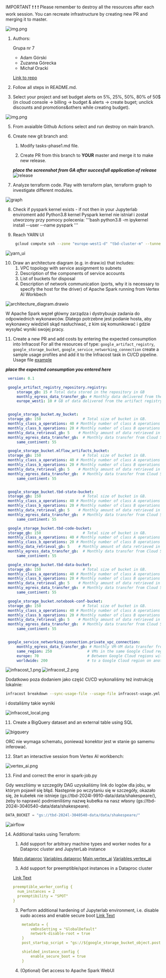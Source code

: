 IMPORTANT ❗ ❗ ❗ Please remember to destroy all the resources after each work session. You can recreate infrastructure by creating new PR and merging it to master.
  
![img.png](doc/figures/destroy.png)

1. Authors:

    Grupa nr 7
    - Adam Górski
    - Zuzanna Górecka
    - Michał Oracki

    [Link to repo](https://github.com/a-s-gorski/tbd-workshop-1)
   
   
2. Follow all steps in README.md.

3. Select your project and set budget alerts on 5%, 25%, 50%, 80% of 50$ (in cloud console -> billing -> budget & alerts -> create buget; unclick discounts and promotions&others while creating budget).

  ![img.png](doc/figures/discounts.png)

5. From avaialble Github Actions select and run destroy on main branch.
   
7. Create new git branch and:
    1. Modify tasks-phase1.md file.
    
    2. Create PR from this branch to **YOUR** master and merge it to make new release. 
    
    ***place the screenshot from GA after succesfull application of release***
![release](doc/figures/release.png)


8. Analyze terraform code. Play with terraform plan, terraform graph to investigate different modules.

![graph](doc/figures/graph.png)

8. Check if pyspark kernel exists - if not then in your Jupyterlab enviroment add Python3.8 kernel
Pyspark kernel nie istniał i został utworzony przy pomocy polecenia:
'''bash
python3.8 -m ipykernel install --user --name pyspark
'''   

9. Reach YARN UI
   
   ```bash
    gcloud compute ssh --zone "europe-west1-d" "tbd-cluster-m" --tunnel-through-iap --project "tbd-2024l-3040540" -- -L 8088:localhost:8088
   ```
![yarn_ui](doc/figures/yarn_ui.png)
   
10. Draw an architecture diagram (e.g. in draw.io) that includes:
    1. VPC topology with service assignment to subnets
    2. Description of the components of service accounts
    3. List of buckets for disposal
    4. Description of network communication (ports, why it is necessary to specify the host for the driver) of Apache Spark running from Vertex AI Workbech
  
![architecture_diagram.drawio](doc/figures/architecture_diagram.drawio.png)

W Apache Spark węzeł główny zarządza i dystrybuuje zadania do odpowiednich wykonawców. Dlatego potrzebne jest podanie hosta, aby wykonawcy wiedzieli skąd nasłuchiwać, z kim się komunikować i gdzie wysyłać wyniki swojej pracy.

11. Create a new PR and add costs by entering the expected consumption into Infracost
For all the resources of type: `google_artifact_registry`, `google_storage_bucket`, `google_service_networking_connection`
create a sample usage profiles and add it to the Infracost task in CI/CD pipeline. Usage file [example](https://github.com/infracost/infracost/blob/master/infracost-usage-example.yml) 

   ***place the expected consumption you entered here***

   ```yaml
    version: 0.1

    google_artifact_registry_repository.registry:
        storage_gb: 15 # Total data stored in the repository in GB
        monthly_egress_data_transfer_gb: # Monthly data delivered from the artifact registry repository in GB. You can specify any number of Google Cloud regions below, replacing - for _ e.g.:
        europe_west1: 10 # GB of data delivered from the artifact registry to europe-north1.


    google_storage_bucket.my_bucket:
    storage_gb: 150                   # Total size of bucket in GB.
    monthly_class_a_operations: 40 # Monthly number of class A operations (object adds, bucket/object list).
    monthly_class_b_operations: 20 # Monthly number of class B operations (object gets, retrieve bucket/object metadata).
    monthly_data_retrieval_gb: 5    # Monthly amount of data retrieved in GB.
    monthly_egress_data_transfer_gb:  # Monthly data transfer from Cloud Storage to the following, in GB:
        same_continent: 55

    google_storage_bucket.mlflow_artifacts_bucket:
    storage_gb: 150                   # Total size of bucket in GB.
    monthly_class_a_operations: 40 # Monthly number of class A operations (object adds, bucket/object list).
    monthly_class_b_operations: 20 # Monthly number of class B operations (object gets, retrieve bucket/object metadata).
    monthly_data_retrieval_gb: 5    # Monthly amount of data retrieved in GB.
    monthly_egress_data_transfer_gb:  # Monthly data transfer from Cloud Storage to the following, in GB:
        same_continent: 55


    google_storage_bucket.tbd-state-bucket:
    storage_gb: 150                   # Total size of bucket in GB.
    monthly_class_a_operations: 40 # Monthly number of class A operations (object adds, bucket/object list).
    monthly_class_b_operations: 20 # Monthly number of class B operations (object gets, retrieve bucket/object metadata).
    monthly_data_retrieval_gb: 5    # Monthly amount of data retrieved in GB.
    monthly_egress_data_transfer_gb:  # Monthly data transfer from Cloud Storage to the following, in GB:
        same_continent: 55

    google_storage_bucket.tbd-code-bucket:
    storage_gb: 150                   # Total size of bucket in GB.
    monthly_class_a_operations: 40 # Monthly number of class A operations (object adds, bucket/object list).
    monthly_class_b_operations: 20 # Monthly number of class B operations (object gets, retrieve bucket/object metadata).
    monthly_data_retrieval_gb: 5    # Monthly amount of data retrieved in GB.
    monthly_egress_data_transfer_gb:  # Monthly data transfer from Cloud Storage to the following, in GB:
        same_continent: 55

    google_storage_bucket.tbd-data-bucket:
    storage_gb: 150                   # Total size of bucket in GB.
    monthly_class_a_operations: 40 # Monthly number of class A operations (object adds, bucket/object list).
    monthly_class_b_operations: 20 # Monthly number of class B operations (object gets, retrieve bucket/object metadata).
    monthly_data_retrieval_gb: 5    # Monthly amount of data retrieved in GB.
    monthly_egress_data_transfer_gb:  # Monthly data transfer from Cloud Storage to the following, in GB:
        same_continent: 55

    google_storage_bucket.notebook-conf-bucket:
    storage_gb: 150                   # Total size of bucket in GB.
    monthly_class_a_operations: 40 # Monthly number of class A operations (object adds, bucket/object list).
    monthly_class_b_operations: 20 # Monthly number of class B operations (object gets, retrieve bucket/object metadata).
    monthly_data_retrieval_gb: 5    # Monthly amount of data retrieved in GB.
    monthly_egress_data_transfer_gb:  # Monthly data transfer from Cloud Storage to the following, in GB:
        same_continent: 55


    google_service_networking_connection.private_vpc_connection:
        monthly_egress_data_transfer_gb: # Monthly VM-VM data transfer from VPN gateway to the following, in GB:
        same_region: 250                # VMs in the same Google Cloud region.
        europe: 70                      # Between Google Cloud regions within Europe.
        worldwide: 200                  # to a Google Cloud region on another continent.
   
   ``` 



![infracost_1.png](doc/figures/infracost_image1.png)
![infracost_2.png](doc/figures/infracost_image2.png)

Dodatkowo poza dodaniem jako część CI/CD wykonaliśmy też instrukcję lokalnie:

```bash
infracost breakdown --sync-usage-file --usage-file infracost-usage.yml --path .
```

i dostaliśmy takie wyniki

![infracost_local.png](doc/figures/infracost_local.png)

11. Create a BigQuery dataset and an external table using SQL

![bigquery](doc/figures/bigquery.png)

ORC nie wymaga schematu, ponieważ konektor jest w stanie go samemu inferować.
  
12. Start an interactive session from Vertex AI workbench:

![vertex_ai.png](doc/figures/vertex_ai.png)

   
13. Find and correct the error in spark-job.py

Gdy weszliśmy w szczegóły DAG uzyskaliśmy link do logów dla jobu, w którym
pojawił się błąd. Następnie po wczytaniu się w szczegóły, okazało się, że
kubełek nie istnieje (gs://tbd-2024l-9910-data/data/shakespeare/), żeby to naprawić
podmieniliśmy nazwę kubełka na nasz własny (gs://tbd-2024l-3040540-data/data/shakespeare).

```python
DATA_BUCKET = "gs://tbd-2024l-3040540-data/data/shakespeare/"

```

![airflow](doc/figures/airflow.png)


14. Additional tasks using Terraform:

    1. Add support for arbitrary machine types and worker nodes for a Dataproc cluster and JupyterLab instance
    
    [Main dataproc](https://github.com/a-s-gorski/tbd-workshop-1/blob/master/modules/dataproc/main.tf)
    [Variables dataproc](https://github.com/a-s-gorski/tbd-workshop-1/blob/master/modules/dataproc/variables.tf)
    [Main vertex_ai](https://github.com/a-s-gorski/tbd-workshop-1/blob/master/modules/vertex-ai-workbench/main.tf)
    [Variables vertex_ai](https://github.com/a-s-gorski/tbd-workshop-1/blob/master/modules/vertex-ai-workbench/variables.tf)


    
    3. Add support for preemptible/spot instances in a Dataproc cluster

    [Link Text](https://github.com/a-s-gorski/tbd-workshop-1/blob/master/modules/dataproc/main.tf)

    ```yaml
    preemptible_worker_config {
      num_instances = 2
      preemptibility = "SPOT"
    }
    ```
    
    3. Perform additional hardening of Jupyterlab environment, i.e. disable sudo access and enable secure boot
    [Link Text](https://github.com/a-s-gorski/tbd-workshop-1/blob/master/modules/vertex-ai-workbench/main.tf)
    ```yaml
        metadata = {
            vmDnsSetting = "GlobalDefault"
            network-disable-root = true
        }
        post_startup_script = "gs://${google_storage_bucket_object.post-startup.bucket}/${google_storage_bucket_object.post-startup.name}"

        shielded_instance_config {
            enable_secure_boot = true
        }
    ```

    4. (Optional) Get access to Apache Spark WebUI
